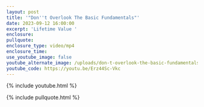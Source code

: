 ```yaml
---
layout: post
title: '"Don''t Overlook The Basic Fundamentals"'
date: 2023-09-12 16:00:00
excerpt: 'Lifetime Value '
enclosure:
pullquote:
enclosure_type: video/mp4
enclosure_time:
use_youtube_image: false
youtube_alternate_image: /uploads/don-t-overlook-the-basic-fundamentals.jpeg
youtube_code: https://youtu.be/Erz44Sc-Vkc
---
```

{% include youtube.html %}

{% include pullquote.html %}
